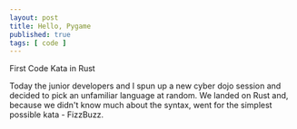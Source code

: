 ```yaml
---
layout: post
title: Hello, Pygame
published: true
tags: [ code ]
---
```


First Code Kata in Rust

Today the junior developers and I spun up a new cyber dojo session and decided to pick
an unfamiliar language at random. We landed on Rust and, because we didn't know much
about the syntax, went for the simplest possible kata - FizzBuzz.

